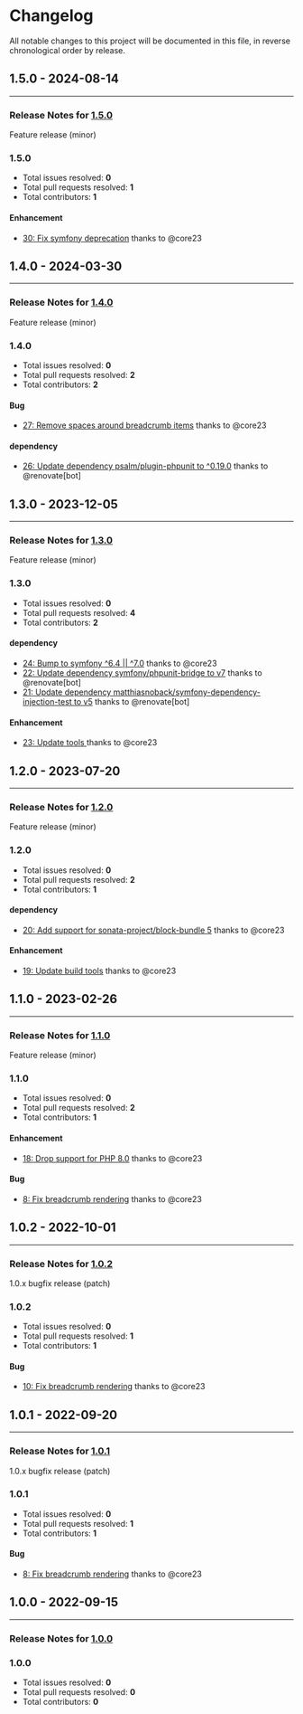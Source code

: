 # Changelog

All notable changes to this project will be documented in this file, in reverse chronological order by release.

## 1.5.0 - 2024-08-14


-----

### Release Notes for [1.5.0](https://github.com/nucleos/NucleosSeoBundle/milestone/14)

Feature release (minor)

### 1.5.0

- Total issues resolved: **0**
- Total pull requests resolved: **1**
- Total contributors: **1**

#### Enhancement

 - [30: Fix symfony deprecation](https://github.com/nucleos/NucleosSeoBundle/pull/30) thanks to @core23

## 1.4.0 - 2024-03-30


-----

### Release Notes for [1.4.0](https://github.com/nucleos/NucleosSeoBundle/milestone/12)

Feature release (minor)

### 1.4.0

- Total issues resolved: **0**
- Total pull requests resolved: **2**
- Total contributors: **2**

#### Bug

 - [27: Remove spaces around breadcrumb items](https://github.com/nucleos/NucleosSeoBundle/pull/27) thanks to @core23

#### dependency

 - [26: Update dependency psalm/plugin-phpunit to ^0.19.0](https://github.com/nucleos/NucleosSeoBundle/pull/26) thanks to @renovate[bot]

## 1.3.0 - 2023-12-05


-----

### Release Notes for [1.3.0](https://github.com/nucleos/NucleosSeoBundle/milestone/10)

Feature release (minor)

### 1.3.0

- Total issues resolved: **0**
- Total pull requests resolved: **4**
- Total contributors: **2**

#### dependency

 - [24: Bump to symfony ^6.4 || ^7.0](https://github.com/nucleos/NucleosSeoBundle/pull/24) thanks to @core23
 - [22: Update dependency symfony/phpunit-bridge to v7](https://github.com/nucleos/NucleosSeoBundle/pull/22) thanks to @renovate[bot]
 - [21: Update dependency matthiasnoback/symfony-dependency-injection-test to v5](https://github.com/nucleos/NucleosSeoBundle/pull/21) thanks to @renovate[bot]

#### Enhancement

 - [23: Update tools ](https://github.com/nucleos/NucleosSeoBundle/pull/23) thanks to @core23

## 1.2.0 - 2023-07-20


-----

### Release Notes for [1.2.0](https://github.com/nucleos/NucleosSeoBundle/milestone/8)

Feature release (minor)

### 1.2.0

- Total issues resolved: **0**
- Total pull requests resolved: **2**
- Total contributors: **1**

#### dependency

 - [20: Add support for sonata-project/block-bundle 5](https://github.com/nucleos/NucleosSeoBundle/pull/20) thanks to @core23

#### Enhancement

 - [19: Update build tools](https://github.com/nucleos/NucleosSeoBundle/pull/19) thanks to @core23

## 1.1.0 - 2023-02-26


-----

### Release Notes for [1.1.0](https://github.com/nucleos/NucleosSeoBundle/milestone/3)

Feature release (minor)

### 1.1.0

- Total issues resolved: **0**
- Total pull requests resolved: **2**
- Total contributors: **1**

#### Enhancement

 - [18: Drop support for PHP 8.0](https://github.com/nucleos/NucleosSeoBundle/pull/18) thanks to @core23

#### Bug

 - [8: Fix breadcrumb rendering](https://github.com/nucleos/NucleosSeoBundle/pull/8) thanks to @core23

## 1.0.2 - 2022-10-01


-----

### Release Notes for [1.0.2](https://github.com/nucleos/NucleosSeoBundle/milestone/5)

1.0.x bugfix release (patch)

### 1.0.2

- Total issues resolved: **0**
- Total pull requests resolved: **1**
- Total contributors: **1**

#### Bug

 - [10: Fix breadcrumb rendering](https://github.com/nucleos/NucleosSeoBundle/pull/10) thanks to @core23

## 1.0.1 - 2022-09-20


-----

### Release Notes for [1.0.1](https://github.com/nucleos/NucleosSeoBundle/milestone/2)

1.0.x bugfix release (patch)

### 1.0.1

- Total issues resolved: **0**
- Total pull requests resolved: **1**
- Total contributors: **1**

#### Bug

 - [8: Fix breadcrumb rendering](https://github.com/nucleos/NucleosSeoBundle/pull/8) thanks to @core23

## 1.0.0 - 2022-09-15


-----

### Release Notes for [1.0.0](https://github.com/nucleos/NucleosSeoBundle/milestone/1)



### 1.0.0

- Total issues resolved: **0**
- Total pull requests resolved: **0**
- Total contributors: **0**

